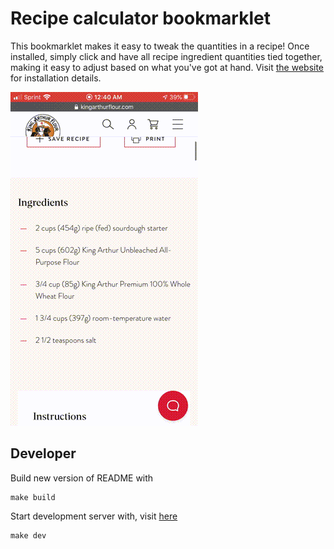 # Recipe calculator bookmarklet

This bookmarklet makes it easy to tweak the quantities in a recipe! Once installed, simply click and have all recipe ingredient quantities tied together, making it easy to adjust based on what you've got at hand. Visit [the website](http://carlos.correa.me/rnd/recipe-calculator/) for installation details.

![](demo.gif)

## Developer

Build new version of README with
```
make build
```

Start development server with, visit [here](http://localhost:8002/test.html)
```
make dev
```
